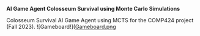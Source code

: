 **AI Game Agent Colosseum Survival using Monte Carlo Simulations**


Colosseum Survival AI Game Agent using MCTS for the COMP424 project (Fall 2023).
![Gameboard!]([Gameboard.png ](https://github.com/LeenaJannatipour/My-Portfolio/blob/a2fcfa4f1d7e46795c9d2811bbbd87a30798ff22/ColosseumSurvival/Colosseum-Survival-main/Gameboard.png)
